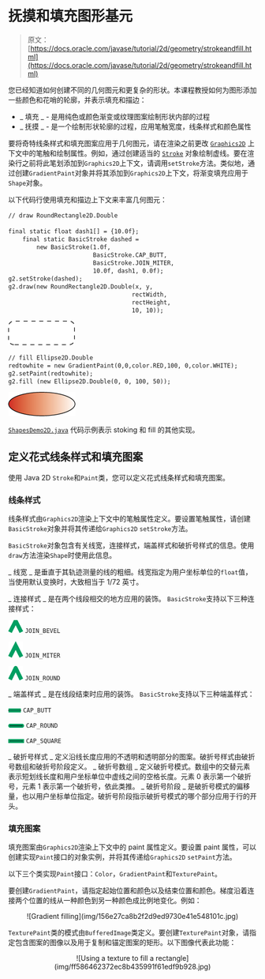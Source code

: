 # 抚摸和填充图形基元

> 原文： [https://docs.oracle.com/javase/tutorial/2d/geometry/strokeandfill.html](https://docs.oracle.com/javase/tutorial/2d/geometry/strokeandfill.html)

您已经知道如何创建不同的几何图元和更复杂的形状。本课程教授如何为图形添加一些颜色和花哨的轮廓，并表示填充和描边：

*   _ 填充 _ - 是用纯色或颜色渐变或纹理图案绘制形状内部的过程
*   _ 抚摸 _ - 是一个绘制形状轮廓的过程，应用笔触宽度，线条样式和颜色属性

要将奇特线条样式和填充图案应用于几何图元，请在渲染之前更改 [`Graphics2D`](https://docs.oracle.com/javase/8/docs/api/java/awt/Graphics2D.html) 上下文中的笔触和绘制属性。例如，通过创建适当的 [`Stroke`](https://docs.oracle.com/javase/8/docs/api/java/awt/Stroke.html) 对象绘制虚线。要在渲染行之前将此笔划添加到`Graphics2D`上下文，请调用`setStroke`方法。类似地，通过创建`GradientPaint`对象并将其添加到`Graphics2D`上下文，将渐变填充应用于`Shape`对象。

以下代码行使用填充和描边上下文来丰富几何图元：

```
// draw RoundRectangle2D.Double

final static float dash1[] = {10.0f};
    final static BasicStroke dashed =
        new BasicStroke(1.0f,
                        BasicStroke.CAP_BUTT,
                        BasicStroke.JOIN_MITER,
                        10.0f, dash1, 0.0f);
g2.setStroke(dashed);
g2.draw(new RoundRectangle2D.Double(x, y,
                                   rectWidth,
                                   rectHeight,
                                   10, 10));

```

![Dashed rounded rectangle](img/4ad6995d4cd9a952f1607f9eead72907.jpg)

```
// fill Ellipse2D.Double
redtowhite = new GradientPaint(0,0,color.RED,100, 0,color.WHITE);
g2.setPaint(redtowhite);
g2.fill (new Ellipse2D.Double(0, 0, 100, 50));

```

![Polygon filled with gradient color](img/48798a19dd87ecb122bfdf7e494e65d1.jpg)

[`ShapesDemo2D.java`](examples/ShapesDemo2D.java) 代码示例表示 stoking 和 fill 的其他实现。

## 定义花式线条样式和填充图案

使用 Java 2D `Stroke`和`Paint`类，您可以定义花式线条样式和填充图案。

### 线条样式

线条样式由`Graphics2D`渲染上下文中的笔触属性定义。要设置笔触属性，请创建`BasicStroke`对象并将其传递给`Graphics2D` `setStroke`方法。

`BasicStroke`对象包含有关线宽，连接样式，端盖样式和破折号样式的信息。使用`draw`方法渲染`Shape`时使用此信息。

_ 线宽 _ 是垂直于其轨迹测量的线的粗细。线宽指定为用户坐标单位的`float`值，当使用默认变换时，大致相当于 1/72 英寸。

_ 连接样式 _ 是在两个线段相交的地方应用的装饰。 `BasicStroke`支持以下三种连接样式：

![Join bevel stroke style](img/00820c62bd27f5624c9cae9551ac10e8.jpg) `JOIN_BEVEL`

![Join miter stroke style](img/7088cb288a873ab5a0aa575fc13f9f47.jpg) `JOIN_MITER`

![Join round stroke style](img/2b3970c32cd6fc4a898699e974832927.jpg) `JOIN_ROUND`

_ 端盖样式 _ 是在线段结束时应用的装饰。 `BasicStroke`支持以下三种端盖样式：

![Butt end-cap style](img/eee5947182e6d5b02b6f449fcd61ae01.jpg) `CAP_BUTT`

![Round end-cap style](img/88c0e509cfe1c912bfd1bb6380e5df06.jpg) `CAP_ROUND`

![Square end-cap style](img/6277f8f7f82c72f4eb2e5e2ae4eca22b.jpg) `CAP_SQUARE`

_ 破折号样式 _ 定义沿线长度应用的不透明和透明部分的图案。破折号样式由破折号数组和破折号阶段定义。 _ 破折号数组 _ 定义破折号模式。数组中的交替元素表示短划线长度和用户坐标单位中虚线之间的空格长度。元素 0 表示第一个破折号，元素 1 表示第一个破折号，依此类推。 _ 破折号阶段 _ 是破折号模式的偏移量，也以用户坐标单位指定。破折号阶段指示破折号模式的哪个部分应用于行的开头。

### 填充图案

填充图案由`Graphics2D`渲染上下文中的 paint 属性定义。要设置 paint 属性，可以创建实现`Paint`接口的对象实例，并将其传递给`Graphics2D` `setPaint`方法。

以下三个类实现`Paint`接口：`Color`，`GradientPaint`和`TexturePaint`。

要创建`GradientPaint`，请指定起始位置和颜色以及结束位置和颜色。梯度沿着连接两个位置的线从一种颜色到另一种颜色成比例地变化。例如：

<center>![Gradient filling](img/156e27ca8b2f2d9ed9730e41e548101c.jpg)</center>

`TexturePaint`类的模式由`BufferedImage`类定义。要创建`TexturePaint`对象，请指定包含图案的图像以及用于复制和锚定图案的矩形。以下图像代表此功能：

<center>![Using a texture to fill a rectangle](img/ff586462372ec8b435991f61edf9b928.jpg)</center>